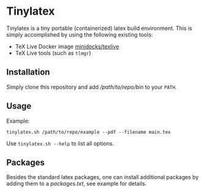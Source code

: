 # Tinylatex

Tinylatex is a tiny portable (containerized) latex build environment. This is simply
accomplished by using the following existing tools:

* TeX Live Docker image [minidocks/texlive](https://github.com/minidocks/texlive)
* TeX Live tools (such as ``tlmgr``)

## Installation
Simply clone this repository and add */path/to/repo/bin* to your ``PATH``.

## Usage
Example:

```shell
tinylatex.sh /path/to/repo/example --pdf --filename main.tex
```

Use ``tinylatex.sh --help`` to list all options.

## Packages
Besides the standard latex packages, one can install additional packages by adding them to
a *packages.txt*, see example for details.
